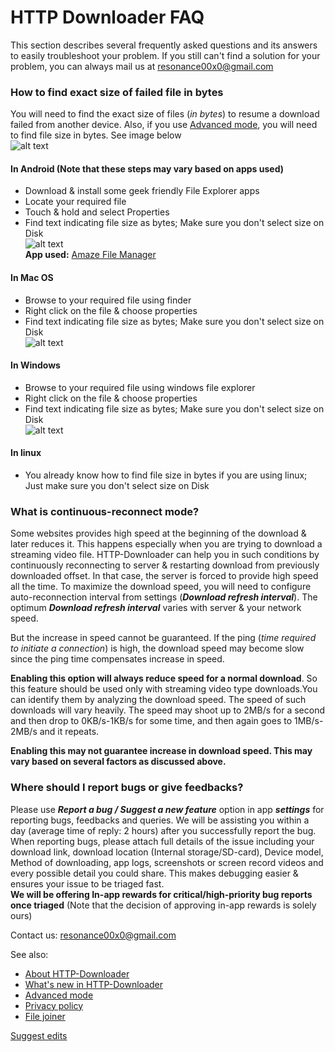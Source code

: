 # HTTP Downloader FAQ
This section describes several frequently asked questions and its answers to easily troubleshoot your problem. If you still can't find a solution for your problem, you can always mail us at resonance00x0@gmail.com

### How to find exact size of failed file in bytes
You will need to find the exact size of files (_in bytes_) to resume a download failed from another device. Also, if you use [Advanced mode](advanced-mode), you will need to find file size in bytes. See image below<br/>
![alt text](images/resume_failed_another_device.png "Start new task -> Resume failed download")
#### In Android (Note that these steps may vary based on apps used)
 - Download & install some geek friendly File Explorer apps
 - Locate your required file
 - Touch & hold and select Properties
 - Find text indicating file size as bytes; Make sure you don't select size on Disk<br/>
![alt text](images/prop_android.png "File size in bytes in Android")<br/>
**App used:** [Amaze File Manager](https://play.google.com/store/apps/details?id=com.amaze.filemanager)

#### In Mac OS
 - Browse to your required file using finder
 - Right click on the file & choose properties
 - Find text indicating file size as bytes; Make sure you don't select size on Disk<br/>
![alt text](images/mac_prop.png "File size in bytes in Mac")

#### In Windows
 - Browse to your required file using windows file explorer
 - Right click on the file & choose properties
 - Find text indicating file size as bytes; Make sure you don't select size on Disk<br/>
![alt text](images/prop_win.png "File size in bytes in Windows")

#### In linux
 - You already know how to find file size in bytes if you are using linux; Just make sure you don't select size on Disk


### What is continuous-reconnect mode?
Some websites provides high speed at the beginning of the download & later reduces it. This happens especially when you are trying to download a streaming video file. HTTP-Downloader can help you in such conditions by continuously reconnecting to server & restarting download from previously downloaded offset. In that case, the server is forced to provide high speed all the time. To maximize the download speed, you will need to configure auto-reconnection interval from settings (_**Download refresh interval**_). The optimum _**Download refresh interval**_ varies with server & your network speed.

But the increase in speed cannot be guaranteed. If the ping (_time required to initiate a connection_) is high, the download speed may become slow since the ping time compensates increase in speed.

**Enabling this option will always reduce speed for a normal download**. So this feature should be used only with streaming video type downloads.You can identify them by analyzing the download speed. The speed of such downloads will vary heavily. The speed may shoot up to 2MB/s for a second and then drop to 0KB/s-1KB/s for some time, and then again goes to 1MB/s-2MB/s and it repeats.

**Enabling this may not guarantee increase in download speed. This may vary based on several factors as discussed above.**


### Where should I report bugs or give feedbacks?
Please use **_Report a bug / Suggest a new feature_** option in app **_settings_** for reporting bugs, feedbacks and queries. We will be assisting you within a day (average time of reply: 2 hours) after you successfully report the bug.<br>
When reporting bugs, please attach full details of the issue including your download link, download location (Internal storage/SD-card), Device model, Method of downloading, app logs, screenshots or screen record videos and every possible detail you could share. This makes debugging easier & ensures your issue to be triaged fast.<br>
**We will be offering In-app rewards for critical/high-priority bug reports once triaged** (Note that the decision of approving in-app rewards is solely ours)

Contact us: resonance00x0@gmail.com

See also: 
- [About HTTP-Downloader](https://resonance00x0.github.io/http-downloader/)
- [What's new in HTTP-Downloader](https://resonance00x0.github.io/http-downloader/whats-new)
- [Advanced mode](https://resonance00x0.github.io/http-downloader/advanced-mode)
- [Privacy policy](https://resonance00x0.github.io/http-downloader/privacy-policy)
- [File joiner](https://resonance00x0.github.io/http-downloader/file-joiner)

[Suggest edits](https://github.com/resonance00x0/http-downloader/)
